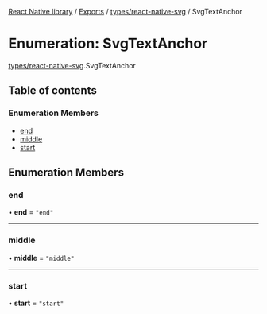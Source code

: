 [React Native library](../index.md) / [Exports](../modules.md) / [types/react-native-svg](../modules/types_react_native_svg.md) / SvgTextAnchor

# Enumeration: SvgTextAnchor

[types/react-native-svg](../modules/types_react_native_svg.md).SvgTextAnchor

## Table of contents

### Enumeration Members

- [end](types_react_native_svg.SvgTextAnchor.md#end)
- [middle](types_react_native_svg.SvgTextAnchor.md#middle)
- [start](types_react_native_svg.SvgTextAnchor.md#start)

## Enumeration Members

### end

• **end** = ``"end"``

___

### middle

• **middle** = ``"middle"``

___

### start

• **start** = ``"start"``
